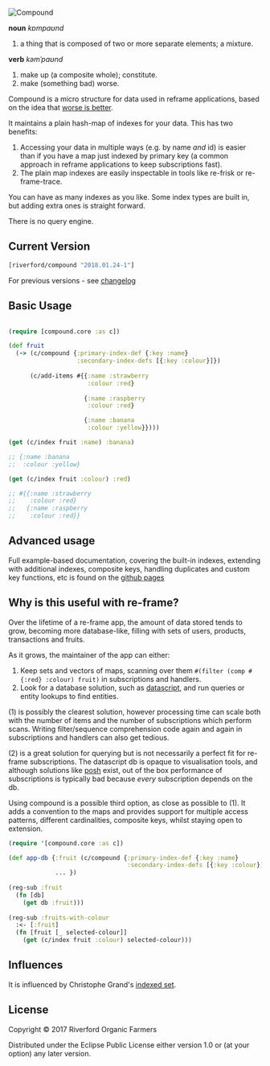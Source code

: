 ![Compound](https://raw.githubusercontent.com/riverford/compound/master/docs/img/compound.png)

**noun** *kɒmpaʊnd*

1. a thing that is composed of two or more separate elements; a mixture.

**verb** *kəmˈpaʊnd*

1. make up (a composite whole); constitute.
2. make (something bad) worse. 

Compound is a micro structure for data used in reframe applications, 
based on the idea that [worse is better](https://en.wikipedia.org/wiki/Worse_is_better). 

It maintains a plain hash-map of indexes for your data. This has two benefits: 
 1. Accessing your data in multiple ways (e.g. by name _and_ id) is easier than if you have a map just indexed by primary key (a common approach in reframe applications to keep subscriptions fast). 
 2. The plain map indexes are easily inspectable in tools like re-frisk or re-frame-trace.

You can have as many indexes as you like. Some index types are built in, but adding extra ones is straight forward. 

There is no query engine. 

## Current Version

```clojure
[riverford/compound "2018.01.24-1"]
```

For previous versions - see [changelog](https://github.com/riverford/compound/blob/master/CHANGELOG.md)

## Basic Usage


```clojure

(require [compound.core :as c]) 

(def fruit
  (-> (c/compound {:primary-index-def {:key :name}
                   :secondary-index-defs [{:key :colour}]})
          
      (c/add-items #{{:name :strawberry
                      :colour :red}
                      
                     {:name :raspberry
                      :colour :red}

                     {:name :banana
                      :colour :yellow}})))

(get (c/index fruit :name) :banana)

;; {:name :banana
;;  :colour :yellow}

(get (c/index fruit :colour) :red)

;; #{{:name :strawberry
;;    :colour :red}
;;   {:name :raspberry
;;    :colour :red}}

```

## Advanced usage

Full example-based documentation, covering the built-in indexes, extending with additional indexes, composite keys, handling duplicates and custom key functions, etc is found on the [github pages](https://riverford.github.io/compound)


## Why is this useful with re-frame?

Over the lifetime of a re-frame app, the amount of data stored tends to grow, becoming more database-like, filling with sets of users, products, transactions and fruits. 

As it grows, the maintainer of the app can either:

 1. Keep sets and vectors of maps, scanning over them `#(filter (comp #{:red} :colour) fruit)` in subscriptions and handlers.
 2. Look for a database solution, such as [datascript](https://github.com/tonsky/datascript), and run queries or entity lookups to find entities. 

(1) is possibly the clearest solution, however processing time can scale both with the number of items and the number of subscriptions which perform scans. Writing filter/sequence comprehension code again and again in subscriptions and handlers can also get tedious. 

(2) is a great solution for querying but is not necessarily a perfect fit for re-frame subscriptions. 
The datascript db is opaque to visualisation tools, and although solutions like [posh](https://github.com/mpdairy/posh) exist, out of the box performance of 
subscriptions is typically bad because *every* subscription depends on the db. 

Using compound is a possible third option, as close as possible to (1). It adds a convention to the maps and provides support for multiple access patterns, different cardinalities, composite keys, whilst staying open to extension.


```clojure
(require '[compound.core :as c])

(def app-db {:fruit (c/compound {:primary-index-def {:key :name} 
                                 :secondary-index-defs [{:key :colour}]})
             ... })
                                 
(reg-sub :fruit
  (fn [db] 
    (get db :fruit)))
   
(reg-sub :fruits-with-colour
  :<- [:fruit]
  (fn [fruit [_ selected-colour]]
    (get (c/index fruit :colour) selected-colour)))
```

## Influences 

It is influenced by Christophe Grand's [indexed set](https://github.com/cgrand/indexed-set). 

## License

Copyright © 2017 Riverford Organic Farmers

Distributed under the Eclipse Public License either version 1.0 or (at
your option) any later version.
